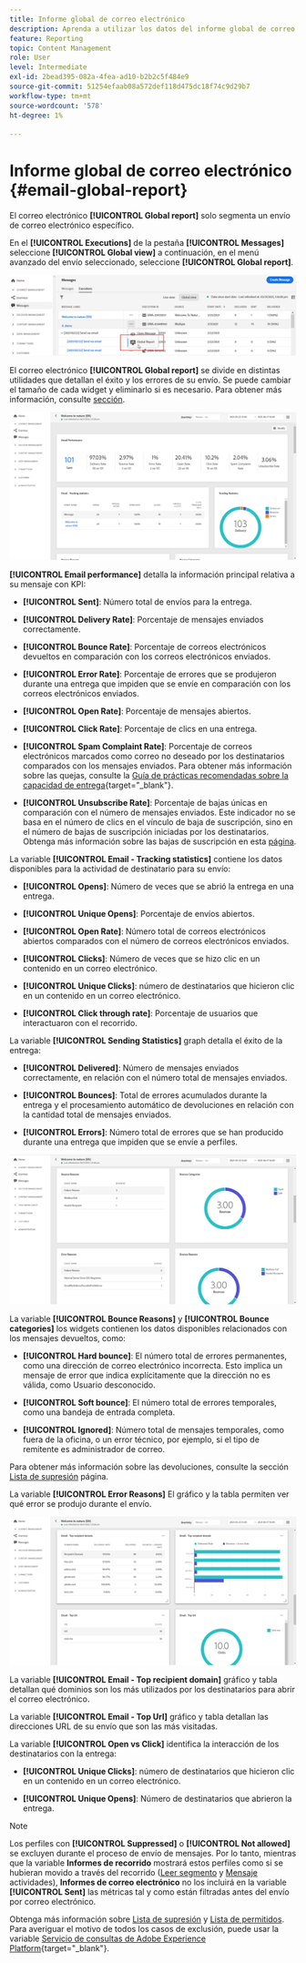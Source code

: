 ```yaml
---
title: Informe global de correo electrónico
description: Aprenda a utilizar los datos del informe global de correo electrónico
feature: Reporting
topic: Content Management
role: User
level: Intermediate
exl-id: 2bead395-082a-4fea-ad10-b2b2c5f484e9
source-git-commit: 51254efaab08a572def118d475dc18f74c9d29b7
workflow-type: tm+mt
source-wordcount: '578'
ht-degree: 1%

---
```


# Informe global de correo electrónico {#email-global-report}

El correo electrónico **[!UICONTROL Global report]** solo segmenta un envío de correo electrónico específico.

En el **[!UICONTROL Executions]** de la pestaña **[!UICONTROL Messages]** seleccione **[!UICONTROL Global view]** a continuación, en el menú avanzado del envío seleccionado, seleccione **[!UICONTROL Global report]**.

![](../assets/global_report_3.png)

El correo electrónico **[!UICONTROL Global report]** se divide en distintas utilidades que detallan el éxito y los errores de su envío. Se puede cambiar el tamaño de cada widget y eliminarlo si es necesario. Para obtener más información, consulte [sección](global-report.md#modify-dashboard).

![](../assets/global_report_4.png)

**[!UICONTROL Email performance]** detalla la información principal relativa a su mensaje con KPI:

* **[!UICONTROL Sent]**: Número total de envíos para la entrega.

* **[!UICONTROL Delivery Rate]**: Porcentaje de mensajes enviados correctamente.

* **[!UICONTROL Bounce Rate]**: Porcentaje de correos electrónicos devueltos en comparación con los correos electrónicos enviados.

* **[!UICONTROL Error Rate]**: Porcentaje de errores que se produjeron durante una entrega que impiden que se envíe en comparación con los correos electrónicos enviados.

* **[!UICONTROL Open Rate]**: Porcentaje de mensajes abiertos.

* **[!UICONTROL Click Rate]**: Porcentaje de clics en una entrega.

* **[!UICONTROL Spam Complaint Rate]**: Porcentaje de correos electrónicos marcados como correo no deseado por los destinatarios comparados con los mensajes enviados. Para obtener más información sobre las quejas, consulte la [Guía de prácticas recomendadas sobre la capacidad de entrega](https://experienceleague.adobe.com/docs/deliverability-learn/deliverability-best-practice-guide/metrics-for-deliverability/complaints.html#metrics-for-deliverability){target=&quot;_blank&quot;}.

* **[!UICONTROL Unsubscribe Rate]**: Porcentaje de bajas únicas en comparación con el número de mensajes enviados. Este indicador no se basa en el número de clics en el vínculo de baja de suscripción, sino en el número de bajas de suscripción iniciadas por los destinatarios. Obtenga más información sobre las bajas de suscripción en esta [página](../messages/consent.md).

La variable **[!UICONTROL Email - Tracking statistics]** contiene los datos disponibles para la actividad de destinatario para su envío:

* **[!UICONTROL Opens]**: Número de veces que se abrió la entrega en una entrega.

* **[!UICONTROL Unique Opens]**: Porcentaje de envíos abiertos.

* **[!UICONTROL Open Rate]**: Número total de correos electrónicos abiertos comparados con el número de correos electrónicos enviados.

* **[!UICONTROL Clicks]**: Número de veces que se hizo clic en un contenido en un correo electrónico.

* **[!UICONTROL Unique Clicks]**: número de destinatarios que hicieron clic en un contenido en un correo electrónico.

* **[!UICONTROL Click through rate]**: Porcentaje de usuarios que interactuaron con el recorrido.

La variable **[!UICONTROL Sending Statistics]** graph detalla el éxito de la entrega:

* **[!UICONTROL Delivered]**: Número de mensajes enviados correctamente, en relación con el número total de mensajes enviados.

* **[!UICONTROL Bounces]**: Total de errores acumulados durante la entrega y el procesamiento automático de devoluciones en relación con la cantidad total de mensajes enviados.

* **[!UICONTROL Errors]**: Número total de errores que se han producido durante una entrega que impiden que se envíe a perfiles.

![](../assets/global_report_5.png)

La variable **[!UICONTROL Bounce Reasons]** y **[!UICONTROL Bounce categories]** los widgets contienen los datos disponibles relacionados con los mensajes devueltos, como:

* **[!UICONTROL Hard bounce]**: El número total de errores permanentes, como una dirección de correo electrónico incorrecta. Esto implica un mensaje de error que indica explícitamente que la dirección no es válida, como Usuario desconocido.

* **[!UICONTROL Soft bounce]**: El número total de errores temporales, como una bandeja de entrada completa.

* **[!UICONTROL Ignored]**: Número total de mensajes temporales, como fuera de la oficina, o un error técnico, por ejemplo, si el tipo de remitente es administrador de correo.

Para obtener más información sobre las devoluciones, consulte la sección [Lista de supresión](../messages/suppression-list.md) página.

La variable **[!UICONTROL Error Reasons]** El gráfico y la tabla permiten ver qué error se produjo durante el envío.

![](../assets/global_report_6.png)

La variable **[!UICONTROL Email - Top recipient domain]** gráfico y tabla detallan qué dominios son los más utilizados por los destinatarios para abrir el correo electrónico.

La variable **[!UICONTROL Email - Top Url]** gráfico y tabla detallan las direcciones URL de su envío que son las más visitadas.

La variable **[!UICONTROL Open vs Click]** identifica la interacción de los destinatarios con la entrega:

* **[!UICONTROL Unique Clicks]**: número de destinatarios que hicieron clic en un contenido en un correo electrónico.

* **[!UICONTROL Unique Opens]**: Número de destinatarios que abrieron la entrega.

<!--
![](../assets/global_report_20.png)

>[!NOTE]
>
>The Offers widgets and metrics are only available if a decision was inserted in an email. For more information on Decision Management, refer to this [page](../offers/get-started/starting-offer-decisioning.md).

The **[!UICONTROL Offers statistic]** and **[!UICONTROL Offers statistics]** over time widgets measure your offer's success and impact on your targeted audience. It detail the main information relative to your message with KPIs:

* **[!UICONTROL Offer sent]**: Total number of sends for the offer.

* **[!UICONTROL Offer impression]**: Number of times the offer was opened in a delivery.

* **[!UICONTROL Offer clicks]**: Number of times an offer was clicked on in a delivery.

The **[!UICONTROL Offers detailed statistic]** table contains the available data for recipient activity with your offer:

* **[!UICONTROL Placement name]**: Name of your placement used to display your offer. For more information on placement, refer to this [page](../offers/offer-library/creating-placements.md).

* **[!UICONTROL Offer name]**: Name of the offer added in the delivery. For more information on placement, refer to this [page](../offers/offer-library/creating-personalized-offers.md).

* **[!UICONTROL Offer sent]**: Total number of sends for the offer.

* **[!UICONTROL Offer impression rate]**: Percentage of opened offers compared to the number of sent offers.

* **[!UICONTROL Offer click rate]**: Percentage of users who interacted with the offer.
-->
>[!NOTE]
>
>Los perfiles con **[!UICONTROL Suppressed]** o **[!UICONTROL Not allowed]** se excluyen durante el proceso de envío de mensajes. Por lo tanto, mientras que la variable **Informes de recorrido** mostrará estos perfiles como si se hubieran movido a través del recorrido ([Leer segmento](../building-journeys/read-segment.md) y [Mensaje](../building-journeys/journeys-message.md) actividades), **Informes de correo electrónico** no los incluirá en la variable **[!UICONTROL Sent]** las métricas tal y como están filtradas antes del envío por correo electrónico.
>
>Obtenga más información sobre [Lista de supresión](../messages/suppression-list.md) y [Lista de permitidos](../messages/allow-list.md). Para averiguar el motivo de todos los casos de exclusión, puede usar la variable [Servicio de consultas de Adobe Experience Platform](https://experienceleague.adobe.com/docs/experience-platform/query/api/getting-started.html){target=&quot;_blank&quot;}.
